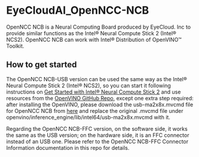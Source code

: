 # EyeCloudAI_OpenNCC-NCB

OpenNCC NCB is a Neural Computing Board produced by EyeCloud. Inc to provide similar functions as the Intel® Neural Compute Stick 2 (Intel® NCS2). OpenNCC NCB can work with Intel® Distribution of OpenVINO™ Toolkit. 

## How to get started

The OpenNCC NCB-USB version can be used the same way as the Intel® Neural Compute Stick 2 (Intel® NCS2), so you can start it following instructions on [Get Started with Intel® Neural Compute Stick 2](https://www.intel.com/content/www/us/en/developer/articles/guide/get-started-with-neural-compute-stick.html) and use resources from the [OpenVINO GitHub Repo](https://github.com/openvinotoolkit/openvino), except one extra step required: after installing the OpenVINO, please download the usb-ma2x8x.mvcmd file for OpenNCC NCB from [here](https://github.com/EyecloudAi/openncc/blob/R22.08.01/SDK/Source/Firmware/fw/usb-ma2x8x.mvcmd) and replace the original .mvcmd file under openvino/inference_engine/lib/intel64/usb-ma2x8x.mvcmd with it.

Regarding the OpenNCC NCB-FFC version, on the software side, it works the same as the USB version; on the hardware side, it is an FFC connector instead of an USB one. Please refer to the OpenNCC NCB-FFC Connector Information documentation in this repo for details.
